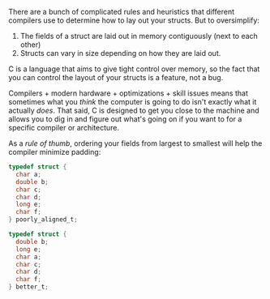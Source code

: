 There are a bunch of complicated rules and heuristics that different compilers use to determine how to lay out your structs. But to oversimplify:

1. The fields of a struct are laid out in memory contiguously (next to each other)
2. Structs can vary in size depending on how they are laid out.

C is a language that aims to give tight control over memory, so the fact that you can control the layout of your structs is a feature, not a bug.

Compilers + modern hardware + optimizations + skill issues means that sometimes what you _think_ the computer is going to do isn't exactly what it actually _does_. That said, C is designed to get you close to the machine and allows you to dig in and figure out what's going on if you want to for a specific compiler or architecture.

As a _rule of thumb_, ordering your fields from largest to smallest will help the compiler minimize padding:

```c
typedef struct {
  char a;
  double b;
  char c;
  char d;
  long e;
  char f;
} poorly_aligned_t;

typedef struct {
  double b;
  long e;
  char a;
  char c;
  char d;
  char f;
} better_t;
```